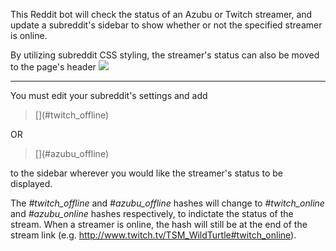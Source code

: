 This Reddit bot will check the status of an Azubu or Twitch streamer, and update a subreddit's sidebar to show whether or not the specified streamer is online.

By utilizing subreddit CSS styling, the streamer's status can also be moved to the page's header
<img src="http://i.imgur.com/YVBgMYv.png">

<hr>

You must edit your subreddit's settings and add
> \[\]\(#twitch_offline\)

OR
> \[\]\(#azubu_offline\)

to the sidebar wherever you would like the streamer's status to be displayed.

The *#twitch_offline* and *#azubu_offline* hashes will change to *#twitch_online* and *#azubu_online* hashes respectively, to indictate the status of the stream.  When a streamer is online, the hash will still be at the end of the stream link (e.g. http://www.twitch.tv/TSM_WildTurtle#twitch_online).
